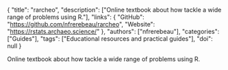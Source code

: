 {
  "title": "rarcheo",
  "description": ["Online textbook about how tackle a wide range of problems using R."],
  "links": {
    "GitHub": "https://github.com/nfrerebeau/rarcheo",
    "Website": "https://rstats.archaeo.science/"
  },
  "authors": ["nfrerebeau"],
  "categories": ["Guides"],
  "tags": ["Educational resources and practical guides"],
  "doi": null
}

<!-- Generated by csv2md.R – do not edit by hand -->

Online textbook about how tackle a wide range of problems using R.